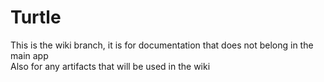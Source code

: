 # Turtle
This is the wiki branch, it is for documentation that does not belong in the main app\
Also for any artifacts that will be used in the wiki

